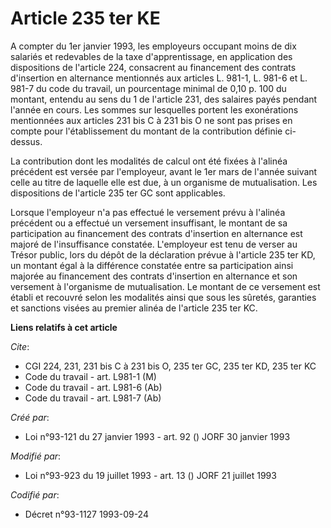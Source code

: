 # Article 235 ter KE

A compter du 1er janvier 1993, les employeurs occupant moins de dix salariés et redevables de la taxe d'apprentissage, en
application des dispositions de l'article 224, consacrent au financement des contrats d'insertion en alternance mentionnés
aux articles L. 981-1, L. 981-6 et L. 981-7 du code du travail, un pourcentage minimal de 0,10 p. 100 du montant, entendu au
sens du 1 de l'article 231, des salaires payés pendant l'année en cours. Les sommes sur lesquelles portent les exonérations
mentionnées aux articles 231 bis C à 231 bis O ne sont pas prises en compte pour l'établissement du montant de la
contribution définie ci-dessus.

La contribution dont les modalités de calcul ont été fixées à l'alinéa précédent est versée par l'employeur, avant le 1er
mars de l'année suivant celle au titre de laquelle elle est due, à un organisme de mutualisation. Les dispositions de
l'article 235 ter GC sont applicables.

Lorsque l'employeur n'a pas effectué le versement prévu à l'alinéa précédent ou a effectué un versement insuffisant, le
montant de sa participation au financement des contrats d'insertion en alternance est majoré de l'insuffisance constatée.
L'employeur est tenu de verser au Trésor public, lors du dépôt de la déclaration prévue à l'article 235 ter KD, un montant
égal à la différence constatée entre sa participation ainsi majorée au financement des contrats d'insertion en alternance et
son versement à l'organisme de mutualisation. Le montant de ce versement est établi et recouvré selon les modalités ainsi que
sous les sûretés, garanties et sanctions visées au premier alinéa de l'article 235 ter KC.

**Liens relatifs à cet article**

_Cite_:

  - CGI 224, 231, 231 bis C à 231 bis O, 235 ter GC, 235 ter KD, 235 ter KC
  - Code du travail - art. L981-1 (M)
  - Code du travail - art. L981-6 (Ab)
  - Code du travail - art. L981-7 (Ab)

_Créé par_:

  - Loi n°93-121 du 27 janvier 1993 - art. 92 () JORF 30 janvier 1993

_Modifié par_:

  - Loi n°93-923 du 19 juillet 1993 - art. 13 () JORF 21 juillet 1993

_Codifié par_:

  - Décret n°93-1127 1993-09-24
